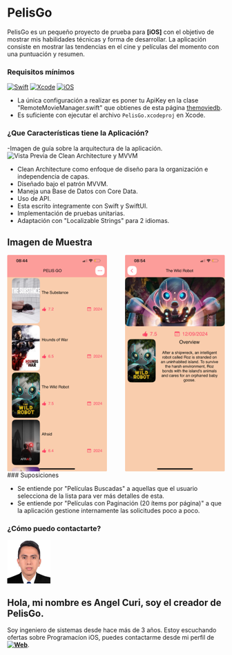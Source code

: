 # PelisGo

PelisGo es un pequeño proyecto de prueba para **[iOS]** con el objetivo de mostrar mis habilidades técnicas y forma de desarrollar. La aplicación consiste en mostrar las tendencias en el cine y películas del momento con una puntuación y resumen.

### Requisitos mínimos
[![Swift](https://img.shields.io/badge/Swift-5-orange.svg?longCache=true&style=popout-square)](https://swift.org)
[![Xcode](https://img.shields.io/badge/Xcode-14-blue.svg?longCache=true&style=popout-square)](https://developer.apple.com/xcode)
[![iOS](https://img.shields.io/badge/iOS-16-red.svg?longCache=true&style=popout-square)](https://www.apple.com/es/ios)

* La única configuración a realizar es poner tu ApiKey en la clase "RemoteMovieManager.swift" que obtienes de esta página [themoviedb](https://developer.themoviedb.org/docs).
* Es suficiente con ejecutar el archivo `PelisGo.xcodeproj` en Xcode.

### ¿Que Características tiene la Aplicación?
-Imagen de guía sobre la arquitectura de la aplicación.
![Vista Previa de Clean Architecture y MVVM](https://miro.medium.com/v2/resize:fit:720/format:webp/1*N3ypUNMUGv87qUL57JyqJA.png)
* Clean Architecture como enfoque de diseño para la organización e independencia de capas. 
* Diseñado bajo el patrón MVVM.
* Maneja una Base de Datos con Core Data.
* Uso de API.
* Esta escrito íntegramente con Swift y SwiftUI.
* Implementación de pruebas unitarias.
* Adaptación con "Localizable Strings" para 2 idiomas.

## Imagen de Muestra
<div style="display: flex; justify-content: space-between;">
<img src="Captura.png" alt="Texto alternativo" height="500"/>
<img src="Captura2.png" alt="Texto alternativo" height="500"/>
</div>
### Suposiciones

* Se entiende por "Películas Buscadas" a aquellas que el usuario selecciona de la lista para ver más detalles de esta.
* Se entiende por "Películas con Paginación (20 ítems por página)" a que la aplicación gestione internamente las solicitudes poco a poco.

### ¿Cómo puedo contactarte?
<img src="Perfil.jpeg" alt="Texto alternativo" height="100"/>

## Hola, mi nombre es Angel Curi, soy el creador de PelisGo.

Soy ingeniero de sistemas desde hace más de 3 años. Estoy escuchando ofertas sobre Programacíon iOS, puedes contactarme desde mi perfil de **[![Web](https://img.shields.io/badge/Linkeding-blue?logo=Linkeding)](https://www.linkedin.com/in/angel-curi-laurente-408b13177/)**.
